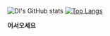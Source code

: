 ![DI's GitHub stats](https://github-readme-stats.vercel.app/api?username=Data-Sight&show_icons=true&theme=dark)
[![Top Langs](https://github-readme-stats.vercel.app/api/top-langs/?username=anuraghazra&layout=compact)](https://github.com/anuraghazra/github-readme-stats)

**어서오세요**